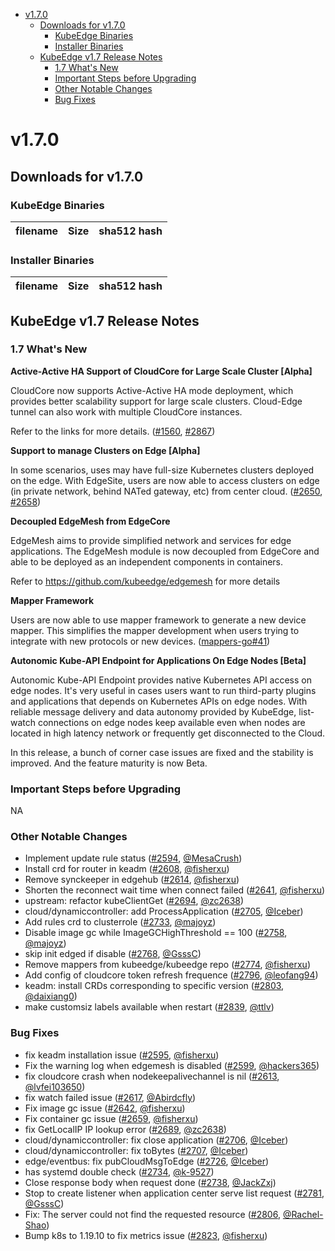 
  * [v1.7.0](#v170)
     * [Downloads for v1.7.0](#downloads-for-v170)
        * [KubeEdge Binaries](#kubeedge-binaries)
        * [Installer Binaries](#installer-binaries)
     * [KubeEdge v1.7 Release Notes](#kubeedge-v17-release-notes)
        * [1.7 What's New](#17-whats-new)
        * [Important Steps before Upgrading](#important-steps-before-upgrading)
        * [Other Notable Changes](#other-notable-changes)
        * [Bug Fixes](#bug-fixes)



# v1.7.0

## Downloads for v1.7.0

### KubeEdge Binaries
| filename | Size | sha512 hash |
| -------- | ---- | ----------- |


### Installer Binaries
| filename | Size | sha512 hash |
| -------- | ---- | ----------- |


## KubeEdge v1.7 Release Notes

### 1.7 What's New

**Active-Active HA Support of CloudCore for Large Scale Cluster [Alpha]**

CloudCore now supports Active-Active HA mode deployment, which provides better scalability support for large scale clusters.
Cloud-Edge tunnel can also work with multiple CloudCore instances.

Refer to the links for more details.
([#1560](https://github.com/kubeedge/kubeedge/issues/1560), [#2867](https://github.com/kubeedge/kubeedge/pull/2867))


**Support to manage Clusters on Edge [Alpha]**

In some scenarios, uses may have full-size Kubernetes clusters deployed on the edge.
With EdgeSite, users are now able to access clusters on edge (in private network, behind NATed gateway, etc) from center cloud.
([#2650](https://github.com/kubeedge/kubeedge/pull/2650), [#2658](https://github.com/kubeedge/kubeedge/pull/2658))


**Decoupled EdgeMesh from EdgeCore**

EdgeMesh aims to provide simplified network and services for edge applications.
The EdgeMesh module is now decoupled from EdgeCore and able to be deployed as an independent components in containers.

Refer to https://github.com/kubeedge/edgemesh for more details


**Mapper Framework**

Users are now able to use mapper framework to generate a new device mapper.
This simplifies the mapper development when users trying to integrate with new protocols or new devices.
([mappers-go#41](https://github.com/kubeedge/mappers-go/pull/41))


**Autonomic Kube-API Endpoint for Applications On Edge Nodes [Beta]**

Autonomic Kube-API Endpoint provides native Kubernetes API access on edge nodes.
It's very useful in cases users want to run third-party plugins and applications that depends on Kubernetes APIs on edge nodes.
With reliable message delivery and data autonomy provided by KubeEdge,
list-watch connections on edge nodes keep available even when nodes are located in high latency network or frequently get disconnected to the Cloud.

In this release, a bunch of corner case issues are fixed and the stability is improved. And the feature maturity is now Beta.



### Important Steps before Upgrading

NA


### Other Notable Changes

- Implement update rule status ([#2594](https://github.com/kubeedge/kubeedge/pull/2594), [@MesaCrush](https://github.com/MesaCrush))
- Install crd for router in keadm ([#2608](https://github.com/kubeedge/kubeedge/pull/2608), [@fisherxu](https://github.com/fisherxu))
- Remove synckeeper in edgehub ([#2614](https://github.com/kubeedge/kubeedge/pull/2614), [@fisherxu](https://github.com/fisherxu))
- Shorten the reconnect wait time when connect failed ([#2641](https://github.com/kubeedge/kubeedge/pull/2641), [@fisherxu](https://github.com/fisherxu))
- upstream: refactor kubeClientGet ([#2694](https://github.com/kubeedge/kubeedge/pull/2694), [@zc2638](https://github.com/zc2638))
- cloud/dynamiccontroller: add ProcessApplication ([#2705](https://github.com/kubeedge/kubeedge/pull/2705), [@Iceber](https://github.com/Iceber))
- Add rules crd to clusterrole ([#2733](https://github.com/kubeedge/kubeedge/pull/2733), [@majoyz](https://github.com/majoyz))
- Disable image gc while ImageGCHighThreshold == 100 ([#2758](https://github.com/kubeedge/kubeedge/pull/2758), [@majoyz](https://github.com/majoyz))
- skip init edged if disable ([#2768](https://github.com/kubeedge/kubeedge/pull/2768), [@GsssC](https://github.com/GsssC))
- Remove mappers from kubeedge/kubeedge repo ([#2774](https://github.com/kubeedge/kubeedge/pull/2774), [@fisherxu](https://github.com/fisherxu))
- Add config of cloudcore token refresh frequence ([#2796](https://github.com/kubeedge/kubeedge/pull/2796), [@leofang94](https://github.com/leofang94))
- keadm: install CRDs corresponding to specific version ([#2803](https://github.com/kubeedge/kubeedge/pull/2803), [@daixiang0](https://github.com/daixiang0))
- make customsiz labels available when restart ([#2839](https://github.com/kubeedge/kubeedge/pull/2839), [@ttlv](https://github.com/ttlv))


### Bug Fixes

- fix keadm installation issue ([#2595](https://github.com/kubeedge/kubeedge/pull/2595), [@fisherxu](https://github.com/fisherxu))
- Fix the warning log when edgemesh is disabled ([#2599](https://github.com/kubeedge/kubeedge/pull/2599), [@hackers365](https://github.com/hackers365))
- fix cloudcore crash when nodekeepalivechannel is nil ([#2613](https://github.com/kubeedge/kubeedge/pull/2613), [@lvfei103650](https://github.com/lvfei103650))
- fix watch failed issue ([#2617](https://github.com/kubeedge/kubeedge/pull/2617), [@Abirdcfly](https://github.com/Abirdcfly))
- Fix image gc issue ([#2642](https://github.com/kubeedge/kubeedge/pull/2642), [@fisherxu](https://github.com/fisherxu))
- Fix container gc issue ([#2659](https://github.com/kubeedge/kubeedge/pull/2659), [@fisherxu](https://github.com/fisherxu))
- fix GetLocalIP IP lookup error ([#2689](https://github.com/kubeedge/kubeedge/pull/2689), [@zc2638](https://github.com/zc2638))
- cloud/dynamiccontroller: fix close application ([#2706](https://github.com/kubeedge/kubeedge/pull/2706), [@Iceber](https://github.com/Iceber))
- cloud/dynamiccontroller: fix toBytes ([#2707](https://github.com/kubeedge/kubeedge/pull/2707), [@Iceber](https://github.com/Iceber))
- edge/eventbus: fix pubCloudMsgToEdge ([#2726](https://github.com/kubeedge/kubeedge/pull/2726), [@Iceber](https://github.com/Iceber))
- has systemd double check ([#2734](https://github.com/kubeedge/kubeedge/pull/2734), [@k-9527](https://github.com/k-9527))
- Close response body when request done ([#2738](https://github.com/kubeedge/kubeedge/pull/2738), [@JackZxj](https://github.com/JackZxj))
- Stop to create listener when application center serve list request ([#2781](https://github.com/kubeedge/kubeedge/pull/2781), [@GsssC](https://github.com/GsssC))
- Fix: The server could not find the requested resource ([#2806](https://github.com/kubeedge/kubeedge/pull/2806), [@Rachel-Shao](https://github.com/Rachel-Shao))
- Bump k8s to 1.19.10 to fix metrics issue ([#2823](https://github.com/kubeedge/kubeedge/pull/2823), [@fisherxu](https://github.com/fisherxu))

